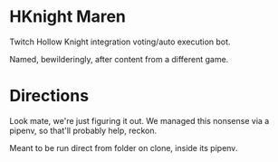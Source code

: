 HKnight Maren
=============

Twitch Hollow Knight integration voting/auto execution bot.

Named, bewilderingly, after content from a different game.

Directions
==========

Look mate, we're just figuring it out. We managed this nonsense via a pipenv, so that'll probably help, reckon.

Meant to be run direct from folder on clone, inside its pipenv.